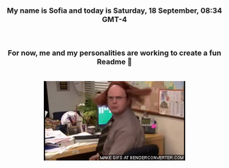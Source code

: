 


<div align="center">
<h3 >My name is Sofia and today is Saturday, 18 September, 08:34 GMT-4</h3><br>
<h3 >For now, me and my personalities are working to create a fun Readme 👋
</h3><br>
<img src='img/dwight.gif' alt='working...'/>
</div>
